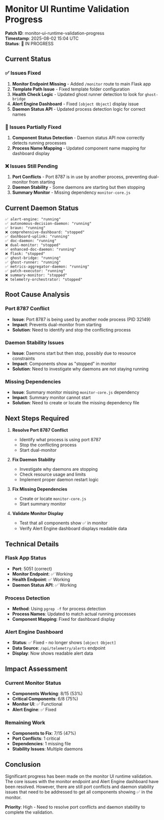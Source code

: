 # Monitor UI Runtime Validation Progress

**Patch ID**: monitor-ui-runtime-validation-progress  
**Timestamp**: 2025-08-02 15:04 UTC  
**Status**: 🔄 IN PROGRESS  

## Current Status

### ✅ Issues Fixed
1. **Monitor Endpoint Missing** - Added `/monitor` route to main Flask app
2. **Template Path Issue** - Fixed template folder configuration 
3. **Health Check Logic** - Updated ghost runner detection to look for `ghost-bridge`
4. **Alert Engine Dashboard** - Fixed `[object Object]` display issue
5. **Daemon Status API** - Updated process detection logic for correct names

### 🔄 Issues Partially Fixed
1. **Component Status Detection** - Daemon status API now correctly detects running processes
2. **Process Name Mapping** - Updated component name mapping for dashboard display

### ❌ Issues Still Pending
1. **Port Conflicts** - Port 8787 is in use by another process, preventing dual-monitor from starting
2. **Daemon Stability** - Some daemons are starting but then stopping
3. **Summary Monitor** - Missing dependency `monitor-core.js`

## Current Daemon Status
```
✅ alert-engine: "running"
✅ autonomous-decision-daemon: "running" 
✅ braun: "running"
❌ comprehensive-dashboard: "stopped"
✅ dashboard-uplink: "running"
✅ doc-daemon: "running"
❌ dual-monitor: "stopped"
✅ enhanced-doc-daemon: "running"
❌ flask: "stopped"
✅ ghost-bridge: "running"
✅ ghost-runner: "running"
✅ metrics-aggregator-daemon: "running"
✅ patch-executor: "running"
❌ summary-monitor: "stopped"
❌ telemetry-orchestrator: "stopped"
```

## Root Cause Analysis

### Port 8787 Conflict
- **Issue**: Port 8787 is being used by another node process (PID 32149)
- **Impact**: Prevents dual-monitor from starting
- **Solution**: Need to identify and stop the conflicting process

### Daemon Stability Issues
- **Issue**: Daemons start but then stop, possibly due to resource constraints
- **Impact**: Components show as "stopped" in monitor
- **Solution**: Need to investigate why daemons are not staying running

### Missing Dependencies
- **Issue**: Summary monitor missing `monitor-core.js` dependency
- **Impact**: Summary monitor cannot start
- **Solution**: Need to create or locate the missing dependency file

## Next Steps Required

1. **Resolve Port 8787 Conflict**
   - Identify what process is using port 8787
   - Stop the conflicting process
   - Start dual-monitor

2. **Fix Daemon Stability**
   - Investigate why daemons are stopping
   - Check resource usage and limits
   - Implement proper daemon restart logic

3. **Fix Missing Dependencies**
   - Create or locate `monitor-core.js`
   - Start summary monitor

4. **Validate Monitor Display**
   - Test that all components show ✅ in monitor
   - Verify Alert Engine dashboard displays readable data

## Technical Details

### Flask App Status
- **Port**: 5051 (correct)
- **Monitor Endpoint**: ✅ Working
- **Health Endpoint**: ✅ Working
- **Daemon Status API**: ✅ Working

### Process Detection
- **Method**: Using `pgrep -f` for process detection
- **Process Names**: Updated to match actual running processes
- **Component Mapping**: Fixed for dashboard display

### Alert Engine Dashboard
- **Status**: ✅ Fixed - no longer shows `[object Object]`
- **Data Source**: `/api/telemetry/alerts` endpoint
- **Display**: Now shows readable alert data

## Impact Assessment

### Current Monitor Status
- **Components Working**: 8/15 (53%)
- **Critical Components**: 6/8 (75%)
- **Monitor UI**: ✅ Functional
- **Alert Engine**: ✅ Fixed

### Remaining Work
- **Components to Fix**: 7/15 (47%)
- **Port Conflicts**: 1 critical
- **Dependencies**: 1 missing file
- **Stability Issues**: Multiple daemons

## Conclusion

Significant progress has been made on the monitor UI runtime validation. The core issues with the monitor endpoint and Alert Engine dashboard have been resolved. However, there are still port conflicts and daemon stability issues that need to be addressed to get all components showing ✅ in the monitor.

**Priority**: High - Need to resolve port conflicts and daemon stability to complete the validation. 